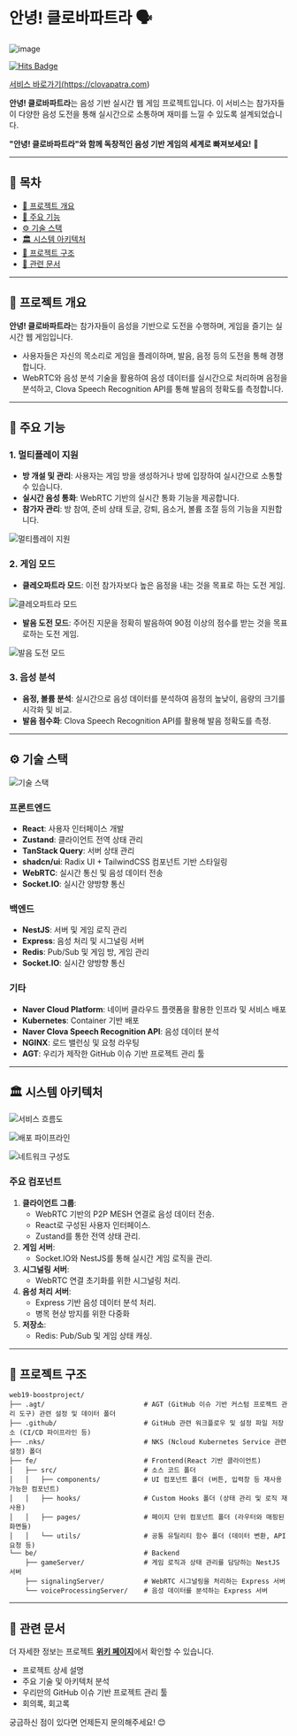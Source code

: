 # 안녕! 클로바파트라 🗣️

![image](https://github.com/user-attachments/assets/8001fa14-a691-4693-bd02-9aebd811f548)

[![Hits Badge](https://hits.seeyoufarm.com/api/count/incr/badge.svg?url=https%3A%2F%2Fgithub.com%2Fboostcampwm-2024%2Fweb19-boostproject&count_bg=%2379C83D&title_bg=%23555555&icon=&icon_color=%23E7E7E7&title=hits&edge_flat=false)](https://hits.seeyoufarm.com)

<a href="https://clovapatra.com">서비스 바로가기(https://clovapatra.com)</a>

**안녕! 클로바파트라**는 음성 기반 실시간 웹 게임 프로젝트입니다. 이 서비스는 참가자들이 다양한 음성 도전을 통해 실시간으로 소통하며 재미를 느낄 수 있도록 설계되었습니다.

**"안녕! 클로바파트라"와 함께 독창적인 음성 기반 게임의 세계로 빠져보세요!** 🎤

---

## 📄 목차

- [📜 프로젝트 개요](#-프로젝트-개요)
- [🚀 주요 기능](#-주요-기능)
- [⚙️ 기술 스택](#️-기술-스택)
- [🏛️ 시스템 아키텍처](#️-시스템-아키텍처)
- [📂 프로젝트 구조](#-프로젝트-구조)
- [🔗 관련 문서](#-관련-문서)

---

## 📜 프로젝트 개요

**안녕! 클로바파트라**는 참가자들이 음성을 기반으로 도전을 수행하며, 게임을 즐기는 실시간 웹 게임입니다.

- 사용자들은 자신의 목소리로 게임을 플레이하며, 발음, 음정 등의 도전을 통해 경쟁합니다.
- WebRTC와 음성 분석 기술을 활용하여 음성 데이터를 실시간으로 처리하며 음정을 분석하고, Clova Speech Recognition API를 통해 발음의 정확도를 측정합니다.

---

## 🚀 주요 기능

### 1. 멀티플레이 지원

- **방 개설 및 관리**: 사용자는 게임 방을 생성하거나 방에 입장하여 실시간으로 소통할 수 있습니다.
- **실시간 음성 통화**: WebRTC 기반의 실시간 통화 기능을 제공합니다.
- **참가자 관리**: 방 참여, 준비 상태 토글, 강퇴, 음소거, 볼륨 조절 등의 기능을 지원합니다.

![멀티플레이 지원](https://github.com/user-attachments/assets/b1c051e7-f581-451d-9cc0-517252db183f)

### 2. 게임 모드

- **클레오파트라 모드**: 이전 참가자보다 높은 음정을 내는 것을 목표로 하는 도전 게임.

![클레오파트라 모드](https://github.com/user-attachments/assets/a5b864a8-8836-42ad-83a0-efe5b51dc761)
  
- **발음 도전 모드**: 주어진 지문을 정확히 발음하여 90점 이상의 점수를 받는 것을 목표로하는 도전 게임.

![발음 도전 모드](https://github.com/user-attachments/assets/d6349380-ad28-4c41-ad79-a947870d816a)

### 3. 음성 분석

- **음정, 볼륨 분석**: 실시간으로 음성 데이터를 분석하여 음정의 높낮이, 음량의 크기를 시각화 및 비교.
- **발음 점수화**: Clova Speech Recognition API를 활용해 발음 정확도를 측정.

---

## ⚙️ 기술 스택

![기술 스택](https://github.com/user-attachments/assets/5bce398c-9bd9-448d-bf50-4a6b15caadf9)


### 프론트엔드

- **React**: 사용자 인터페이스 개발
- **Zustand**: 클라이언트 전역 상태 관리
- **TanStack Query**: 서버 상태 관리
- **shadcn/ui**: Radix UI + TailwindCSS 컴포넌트 기반 스타일링
- **WebRTC**: 실시간 통신 및 음성 데이터 전송
- **Socket.IO**: 실시간 양방향 통신

### 백엔드

- **NestJS**: 서버 및 게임 로직 관리
- **Express**: 음성 처리 및 시그널링 서버
- **Redis**: Pub/Sub 및 게임 방, 게임 관리
- **Socket.IO**: 실시간 양방향 통신

### 기타

- **Naver Cloud Platform**: 네이버 클라우드 플랫폼을 활용한 인프라 및 서비스 배포
- **Kubernetes**: Container 기반 배포
- **Naver Clova Speech Recognition API**: 음성 데이터 분석
- **NGINX**: 로드 밸런싱 및 요청 라우팅
- **AGT**: 우리가 제작한 GitHub 이슈 기반 프로젝트 관리 툴

---

## 🏛️ 시스템 아키텍처


![서비스 흐름도](https://github.com/user-attachments/assets/3a8f6a67-82bd-4c33-ae17-5c316a9a06ae)

![배포 파이프라인](https://github.com/user-attachments/assets/eda6f750-0cba-49ef-82ca-f1b9ca67382c)

![네트워크 구성도](https://github.com/user-attachments/assets/0f96bdc9-e761-43b0-91fd-c491b980649d)

### 주요 컴포넌트

1. **클라이언트 그룹**:
   - WebRTC 기반의 P2P MESH 연결로 음성 데이터 전송.
   - React로 구성된 사용자 인터페이스.
   - Zustand를 통한 전역 상태 관리.
2. **게임 서버**:
   - Socket.IO와 NestJS를 통해 실시간 게임 로직을 관리.
3. **시그널링 서버**:
   - WebRTC 연결 초기화를 위한 시그널링 처리.
4. **음성 처리 서버**:
   - Express 기반 음성 데이터 분석 처리.
   - 병목 현상 방지를 위한 다중화
5. **저장소**:
   - Redis: Pub/Sub 및 게임 상태 캐싱.

---

## 📂 프로젝트 구조

```plaintext
web19-boostproject/
├── .agt/                         # AGT (GitHub 이슈 기반 커스텀 프로젝트 관리 도구) 관련 설정 및 데이터 폴더
├── .github/                      # GitHub 관련 워크플로우 및 설정 파일 저장소 (CI/CD 파이프라인 등)
├── .nks/                         # NKS (Ncloud Kubernetes Service 관련 설정) 폴더
├── fe/                           # Frontend(React 기반 클라이언트)
│   ├── src/                      # 소스 코드 폴더
│   │   ├── components/           # UI 컴포넌트 폴더 (버튼, 입력창 등 재사용 가능한 컴포넌트)
│   │   ├── hooks/                # Custom Hooks 폴더 (상태 관리 및 로직 재사용)
│   │   ├── pages/                # 페이지 단위 컴포넌트 폴더 (라우터와 매핑된 화면들)
│   │   └── utils/                # 공통 유틸리티 함수 폴더 (데이터 변환, API 요청 등)
└── be/                           # Backend
    ├── gameServer/               # 게임 로직과 상태 관리를 담당하는 NestJS 서버
    ├── signalingServer/          # WebRTC 시그널링을 처리하는 Express 서버
    └── voiceProcessingServer/    # 음성 데이터를 분석하는 Express 서버
```

---

## 🔗 관련 문서

더 자세한 정보는 프로젝트 [**위키 페이지**](https://github.com/boostcampwm-2024/web19-boostproject/wiki)에서 확인할 수 있습니다.

- 프로젝트 상세 설명
- 주요 기술 및 아키텍처 분석
- 우리만의 GitHub 이슈 기반 프로젝트 관리 툴
- 회의록, 회고록

궁금하신 점이 있다면 언제든지 문의해주세요! 😊
